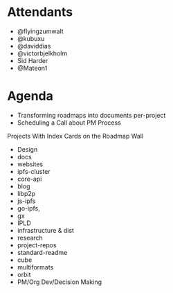 
# Attendants

* @flyingzumwalt
* @kubuxu
* @daviddias
* @victorbjelkholm
* Sid Harder
* @Mateon1

# Agenda

* Transforming roadmaps into documents per-project
* Scheduling a Call about PM Process

Projects With Index Cards on the Roadmap Wall
* Design
* docs
* websites
* ipfs-cluster
* core-api
* blog
* libp2p
* js-ipfs
* go-ipfs, 
* gx
* IPLD
* infrastructure & dist
* research
* project-repos
* standard-readme
* cube
* multiformats
* orbit
* PM/Org Dev/Decision Making


